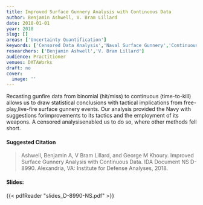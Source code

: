```yaml
---
title: Improved Surface Gunnery Analysis with Continuous Data
author: Benjamin Ashwell, V. Bram Lillard
date: 2018-01-01
year: 2018
slug: []
areas: ['Uncertainty Quantification']
keywords: ['Censored Data Analysis','Naval Surface Gunnery','Continuous Response']
researchers: ['Benjamin Ashwell','V. Bram Lillard']
audience: Practitioner
venues: DATAWorks
draft: no
cover:
  image: ''
---
```




Recasting gunfire data from binomial (hit/miss) to continuous (time-to-kill) allows us to draw statistical conclusions with tactical implications from free-play,live-fire surface gunnery events. Our analysis provided the Navy with suggestions forimprovements to its tactics and the employment of its weapons. A censored analysisenabled us to do so, where other methods fell short.

#### Suggested Citation
> Ashwell, Benjamin A, V Bram Lillard, and George M Khoury. Improved Surface Gunnery Analysis with Continuous Data. IDA Document NS D-8990. Alexandria, VA: Institute for Defense Analyses, 2018.

#### Slides: 
{{< pdfReader "slides_D-8990-NS.pdf" >}}




